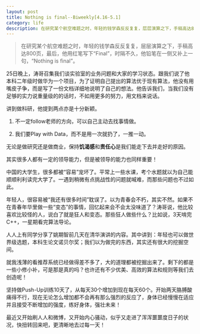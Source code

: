 ```yaml
---
layout: post
title: Nothing is final--Biweekly[4.16-5.1]
category: life
description: 在研究某个航空难题之时，年轻的钱学森反反复复，层层演算之下，手稿高达800页，最后，他用红笔写下“Final”，时隔不久，他铅笔在一侧又补上一句，“Nothing is final”。
---
```

<blockquote>在研究某个航空难题之时，年轻的钱学森反反复复，层层演算之下，手稿高达800页，最后，他用红笔写下“Final”，时隔不久，他铅笔在一侧又补上一句，“Nothing is final”。</blockquote>


25日晚上，涛哥召集我们谈实验室的业务问题和大家的学习状态。跟我们说了他本科二年级时做华为一个项目，为了证明自己提出的算法优于现有算法，他没有用嘴皮子争，而是写了一份文档详细地说明了自己的想法。他告诉我们，当我们没有足够的实力说重量级的的话时，不如用更多的努力，用文档来说话。

讲到做科研，他提到两点亦是十分新颖。



	
  1. 不一定follow老师的方向，可以自己主动去找事情做。

	
  2. 我们要Play with Data，而不是用一次就扔了，一推一动。


无论是做研究还是做商业，保持**饥渴感**和**责任心**是我们能走下去并走好的原因。

其实很多人都有一定的领导能力，但是被领导的能力也同样重要！

中国的大学生，很多都被“容易”宠坏了。平常上一些水课，考个水题就以为自己能顺顺利利读完大学了。一遇到稍微有点挑战性的问题就喊难，而那些问题也不过如此。

年轻人，很容易被“我还有很多时间”耽误了。以为青春会不朽，其实不然。如果不在青春年华里做一些“变态”的事情，回忆起来会不会太没味道了？涛哥说，他比较喜欢比较怪的人，说白了就是狂人和变态。那些狂人做些什么？比如说，3天啃完C++，一星期看完算法导论。

人人上有同学分享了姚期智前几天在清华演讲的内容。其中讲到：年轻也可以做世界级选题，本科生论文诺贝尔奖；我们以为做完的东西，其实还有很大的挖掘空间。

就我浅薄的看推荐系统已经做得差不多了，大的道理都被挖掘出来了。剩下的都是一些小修小补，可是那是真的吗？也许还有不少优美、高效的算法和规则等我们去创造呢！

坚持做Push-Up训练10天了，从每天30个增加到现在每天60个。开始两天胳膊酸痛得不行，现在无论怎么增加都不会再有那么强烈的反应了，身体已经慢慢在适应并且接受不断增加的强度，练好身体，强壮未来！

最近又开始刷人人和微博，又开始内心骚动，似乎又走进了浑浑噩噩度日子的状况，快扭转回来吧，更清晰地去过每一天！
